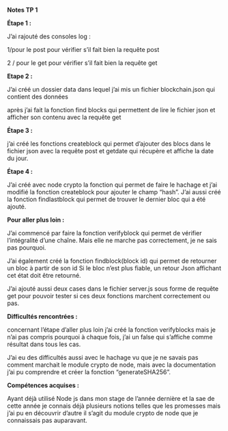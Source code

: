 **Notes TP 1**

**Étape 1 :**

J’ai rajouté des consoles log :

1/pour le post pour vérifier s’il fait bien la requête post

2 / pour le get pour vérifier s’il fait bien la requête get

**Etape 2 :**

J’ai créé un dossier data dans lequel j’ai mis un fichier blockchain.json qui contient des données

après j’ai fait la fonction find blocks qui permettent de lire le fichier json et afficher son contenu avec la requête get

**Étape 3 :**

j’ai créé les fonctions createblock qui permet d’ajouter des blocs dans le fichier json avec la requête post et getdate qui récupère et affiche la date du jour.

**Étape 4 :**

J’ai créé avec node crypto la fonction qui permet de faire le hachage et j’ai modifié la fonction createblock pour ajouter le champ “hash”. J’ai aussi créé la fonction findlastblock qui permet de trouver le dernier bloc qui a été ajouté.

**Pour aller plus loin :**


J’ai commencé par faire la fonction verifyblock qui permet de vérifier l’intégralité d’une chaîne. Mais elle ne marche pas correctement, je ne sais pas pourquoi.

J’ai également créé la fonction findblock(block id) qui permet de retourner un bloc à partir de son id Si le bloc n’est plus fiable, un retour Json affichant cet état doit être retourné.

J’ai ajouté aussi deux cases dans le fichier server.js sous forme de requête get pour pouvoir tester si ces deux fonctions marchent correctement ou pas.

**Difficultés rencontrées :**


concernant l’étape d’aller plus loin j’ai créé la fonction verifyblocks mais je n’ai pas compris pourquoi à chaque fois, j’ai un false qui s’affiche comme résultat dans tous les cas.

J’ai eu des difficultés aussi avec le hachage vu que je ne savais pas comment marchait le module crypto de node, mais avec la documentation j’ai pu comprendre et créer la fonction “generateSHA256”.


**Compétences acquises :**

Ayant déjà utilisé Node js dans mon stage de l’année dernière et la sae de cette année je connais déjà plusieurs notions telles que les promesses mais j’ai pu en découvrir d’autre il s’agit du module crypto de node que je connaissais pas auparavant. 
